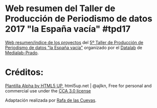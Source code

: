 # Web resumen del Taller de Producción de Periodismo de datos 2017 "la España vacía" #tpd17

[Web resumen/índice de los proyectos](https://medialab-prado.github.io/tpd17) del [5º Taller de Producción de Periodismo de datos "la España vacía"](http://s.coop/tpd17) organizado por el [Datalab](https://github.com/medialab-prado/datalab) de [Medialab-Prado](http://medialab-prado.es).


# Créditos:

[Plantilla Alpha by HTML5 UP](https://html5up.net/alpha), html5up.net | @ajlkn, Free for personal and commercial use under the [CCA 3.0 license](html5up.net/license)

Adaptación realizada por [Rafa de las Cuevas](http://rafadelascuevas.com/).
